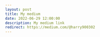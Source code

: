 ```yaml
---
layout: post
title: My medium
date: 2022-06-29 12:00:00
description: My medium link
redirect: https://medium.com/@harry900302
---
```

